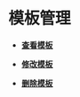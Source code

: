 # 模板管理<a name="sms_03_0022"></a>

-   **[查看模板](查看模板.md)**  

-   **[修改模板](修改模板-4.md)**  

-   **[删除模板](删除模板-5.md)**  


